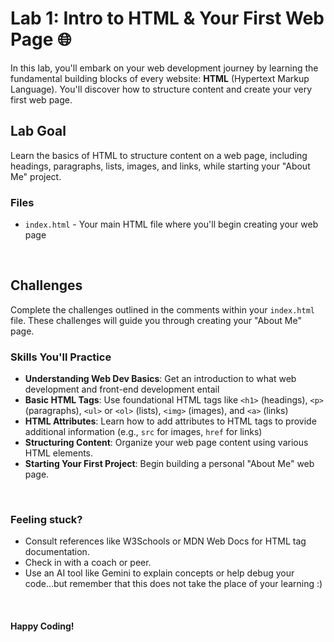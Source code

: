 # Lab 1: Intro to HTML & Your First Web Page 🌐

In this lab, you'll embark on your web development journey by learning the fundamental building blocks of every website: **HTML** (Hypertext Markup Language). You'll discover how to structure content and create your very first web page.



## Lab Goal

Learn the basics of HTML to structure content on a web page, including headings, paragraphs, lists, images, and links, while starting your "About Me" project. 


### Files

* `index.html` - Your main HTML file where you'll begin creating your web page

<br>

## Challenges

Complete the challenges outlined in the comments within your `index.html` file. These challenges will guide you through creating your "About Me" page.

### Skills You'll Practice

* **Understanding Web Dev Basics**: Get an introduction to what web development and front-end development entail
* **Basic HTML Tags**: Use foundational HTML tags like `<h1>` (headings), `<p>` (paragraphs), `<ul>` or `<ol>` (lists), `<img>` (images), and `<a>` (links) 
* **HTML Attributes**: Learn how to add attributes to HTML tags to provide additional information (e.g., `src` for images, `href` for links)
* **Structuring Content**: Organize your web page content using various HTML elements.
* **Starting Your First Project**: Begin building a personal "About Me" web page. 

<br>

### Feeling stuck?

* Consult references like W3Schools or MDN Web Docs for HTML tag documentation.
* Check in with a coach or peer.
* Use an AI tool like Gemini to explain concepts or help debug your code...but remember that this does not take the place of your learning :)

<br>

#### Happy Coding!